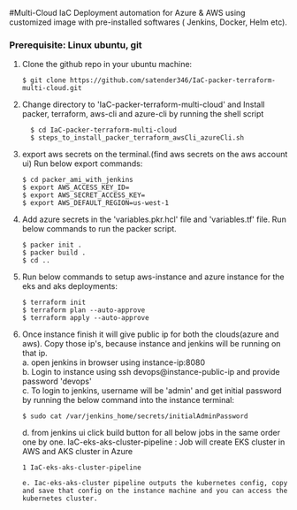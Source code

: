 #Multi-Cloud IaC Deployment automation for Azure & AWS using customized image with pre-installed softwares ( Jenkins, Docker, Helm etc). 

### Prerequisite: Linux ubuntu, git
1. Clone the github repo in your ubuntu machine:
   ```
   $ git clone https://github.com/satender346/IaC-packer-terraform-multi-cloud.git
   ```
2. Change directory to 'IaC-packer-terraform-multi-cloud' and Install packer, terraform, aws-cli and azure-cli by running the shell script
    ``` 
      $ cd IaC-packer-terraform-multi-cloud
      $ steps_to_install_packer_terraform_awsCli_azureCli.sh
   ```
3. export aws secrets on the terminal.(find aws secrets on the aws account ui) Run below export commands:
   ```
   $ cd packer_ami_with_jenkins
   $ export AWS_ACCESS_KEY_ID=
   $ export AWS_SECRET_ACCESS_KEY=
   $ export AWS_DEFAULT_REGION=us-west-1
   ```
4. Add azure secrets in the 'variables.pkr.hcl' file and 'variables.tf' file. Run below commands to run the packer script.
   ```
   $ packer init .
   $ packer build .
   $ cd ..
   ```
5. Run below commands to setup aws-instance and azure instance for the eks and aks deployments:
   ```
   $ terraform init
   $ terraform plan --auto-approve
   $ terraform apply --auto-approve
   ```
7. Once instance finish it will give public ip for both the clouds(azure and aws). Copy those ip's, because instance and jenkins will be running on that ip. \
   a. open jenkins in browser using instance-ip:8080 \
   b. Login to instance using ssh devops@instance-public-ip and provide password 'devops' \
   c. To login to jenkins, username will be 'admin' and get initial password by running the below command into the instance terminal:
     ```
     $ sudo cat /var/jenkins_home/secrets/initialAdminPassword
     ```
   d. from jenkins ui click build button for all below jobs in the same order one by one.
       IaC-eks-aks-cluster-pipeline : Job will create EKS cluster in AWS and AKS cluster in Azure
      ```
      1 IaC-eks-aks-cluster-pipeline

   e. Iac-eks-aks-cluster pipeline outputs the kubernetes config, copy and save that config on the instance machine and you can access the kubernetes cluster.
